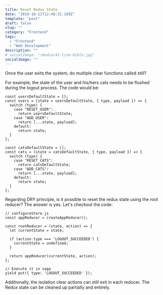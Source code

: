```yaml
---
title: Reset Redux State
date: "2019-10-11T12:40:32.169Z"
template: "post"
draft: false
slug: ""
category: "Frontend"
tags:
  - "Frontend"
  - "Web Development"
description: ""
# socialImage: "/media/42-line-bible.jpg"
socialImage: ""
---
```


Once the user exits the system, do multiple clear functions called still?

For example, the state of the user and his/hers cats needs to be flushed during the logout process.
The code would be:
```
const usersDefaultState = [];
const users = (state = usersDefaultState, { type, payload }) => {
  switch (type) {
    case "RESET_USER":
      return usersDefaultState;
    case "ADD_USER":
      return [...state, payload];
    default:
      return state;
  }
};

const catsDefaultState = [];
const cats = (state = catsDefaultState, { type, payload }) => {
  switch (type) {
    case "RESET_CATS":
      return catsDefaultState;
    case "ADD_CATS":
      return [...state, payload];
    default:
      return state;
  }
};
```

Regarding DRY principle, is it possible to reset the redux state using the root reducer?
The answer is yes.
Let's checkout the code:
```
// configureStore.js
const appReducer = createAppReducer();

const rootReducer = (state, action) => {
  let currentState = state;

  if (action.type === 'LOGOUT_SUCCEEDED') {
    currentState = undefined;
  }

  return appReducer(currentState, action);
};

// Execute it in saga
yield put({ type: 'LOGOUT_SUCCEEDED' });
```

Additionally, the isolation clear actions can still exit in each reducer.
The Redux state can be cleaned up partially and entirely.